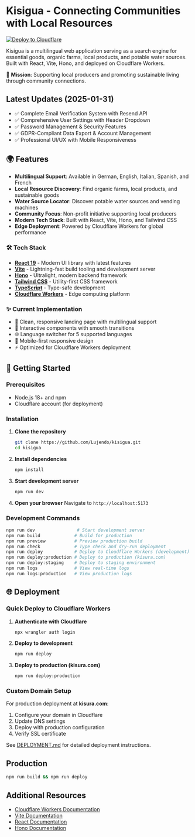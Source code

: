 # Kisigua - Connecting Communities with Local Resources

[![Deploy to Cloudflare](https://deploy.workers.cloudflare.com/button)](https://deploy.workers.cloudflare.com/?url=https://github.com/Lujendo/kisigua)

Kisigua is a multilingual web application serving as a search engine for essential goods, organic farms, local products, and potable water sources. Built with React, Vite, Hono, and deployed on Cloudflare Workers.

🌱 **Mission**: Supporting local producers and promoting sustainable living through community connections.

## Latest Updates (2025-01-31)
- ✅ Complete Email Verification System with Resend API
- ✅ Comprehensive User Settings with Header Dropdown
- ✅ Password Management & Security Features
- ✅ GDPR-Compliant Data Export & Account Management
- ✅ Professional UI/UX with Mobile Responsiveness

<!-- dash-content-start -->

## 🌍 Features

- **Multilingual Support**: Available in German, English, Italian, Spanish, and French
- **Local Resource Discovery**: Find organic farms, local products, and sustainable goods
- **Water Source Locator**: Discover potable water sources and vending machines
- **Community Focus**: Non-profit initiative supporting local producers
- **Modern Tech Stack**: Built with React, Vite, Hono, and Tailwind CSS
- **Edge Deployment**: Powered by Cloudflare Workers for global performance

### 🛠️ Tech Stack

- [**React 19**](https://react.dev/) - Modern UI library with latest features
- [**Vite**](https://vite.dev/) - Lightning-fast build tooling and development server
- [**Hono**](https://hono.dev/) - Ultralight, modern backend framework
- [**Tailwind CSS**](https://tailwindcss.com/) - Utility-first CSS framework
- [**TypeScript**](https://www.typescriptlang.org/) - Type-safe development
- [**Cloudflare Workers**](https://developers.cloudflare.com/workers/) - Edge computing platform

### ✨ Current Implementation

- 🎨 Clean, responsive landing page with multilingual support
- 🔄 Interactive components with smooth transitions
- 🌐 Language switcher for 5 supported languages
- 📱 Mobile-first responsive design
- ⚡ Optimized for Cloudflare Workers deployment

<!-- dash-content-end -->

## 🚀 Getting Started

### Prerequisites

- Node.js 18+ and npm
- Cloudflare account (for deployment)

### Installation

1. **Clone the repository**
   ```bash
   git clone https://github.com/Lujendo/kisigua.git
   cd kisigua
   ```

2. **Install dependencies**
   ```bash
   npm install
   ```

3. **Start development server**
   ```bash
   npm run dev
   ```

4. **Open your browser**
   Navigate to `http://localhost:5173`

### Development Commands

```bash
npm run dev                # Start development server
npm run build             # Build for production
npm run preview           # Preview production build
npm run check             # Type check and dry-run deployment
npm run deploy            # Deploy to Cloudflare Workers (development)
npm run deploy:production # Deploy to production (kisura.com)
npm run deploy:staging    # Deploy to staging environment
npm run logs              # View real-time logs
npm run logs:production   # View production logs
```

## 🌐 Deployment

### Quick Deploy to Cloudflare Workers

1. **Authenticate with Cloudflare**
   ```bash
   npx wrangler auth login
   ```

2. **Deploy to development**
   ```bash
   npm run deploy
   ```

3. **Deploy to production (kisura.com)**
   ```bash
   npm run deploy:production
   ```

### Custom Domain Setup

For production deployment at **kisura.com**:

1. Configure your domain in Cloudflare
2. Update DNS settings
3. Deploy with production configuration
4. Verify SSL certificate

See [DEPLOYMENT.md](./DEPLOYMENT.md) for detailed deployment instructions.

## Production

```bash
npm run build && npm run deploy
```

## Additional Resources

- [Cloudflare Workers Documentation](https://developers.cloudflare.com/workers/)
- [Vite Documentation](https://vitejs.dev/guide/)
- [React Documentation](https://reactjs.org/)
- [Hono Documentation](https://hono.dev/)
